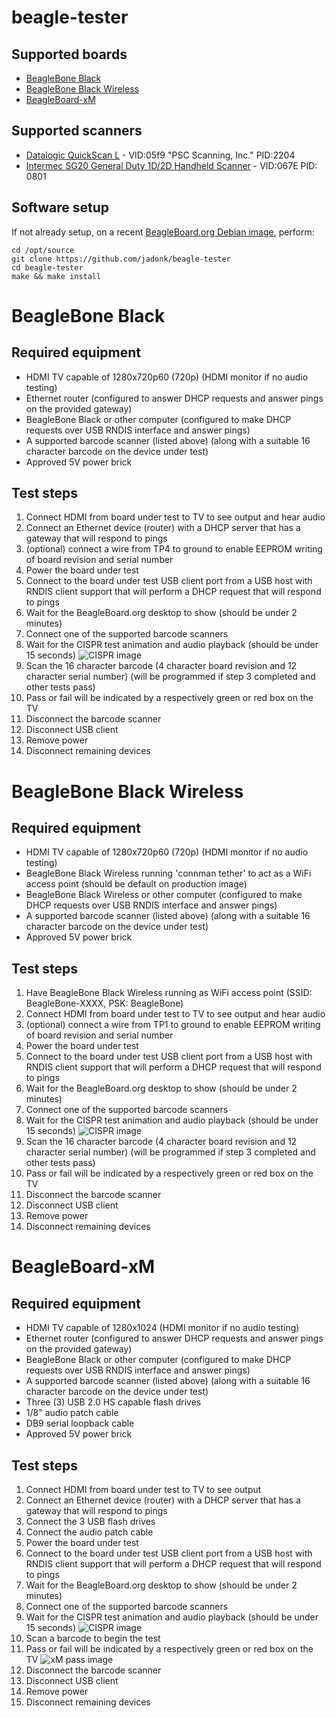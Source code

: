 # beagle-tester

## Supported boards

* [BeagleBone Black](#beaglebone-black)
* [BeagleBone Black Wireless](#beaglebone-black-wireless)
* [BeagleBoard-xM](#beagleboard-xm)

## Supported scanners

* [Datalogic QuickScan L](http://www.datalogic.com/eng/products/automatic-data-capture/general-duty-handheld-scanners/quickscan-l-qd2300-pd-166.html) - VID:05f9 "PSC Scanning, Inc." PID:2204 
* [Intermec SG20 General Duty 1D/2D Handheld Scanner](http://www.intermec.com/products/scansg20t/) - VID:067E PID: 0801

## Software setup

If not already setup, on a recent [BeagleBoard.org Debian image](https://beagleboard.org/latest-images), perform:

    cd /opt/source
    git clone https://github.com/jadonk/beagle-tester
    cd beagle-tester
    make && make install

# BeagleBone Black

## Required equipment

* HDMI TV capable of 1280x720p60 (720p) (HDMI monitor if no audio testing)
* Ethernet router (configured to answer DHCP requests and answer pings on the provided gateway)
* BeagleBone Black or other computer (configured to make DHCP requests over USB RNDIS interface and answer pings)
* A supported barcode scanner (listed above) (along with a suitable 16 character barcode on the device under test)
* Approved 5V power brick

## Test steps

1. Connect HDMI from board under test to TV to see output and hear audio
2. Connect an Ethernet device (router) with a DHCP server that has a gateway that will respond to pings
3. (optional) connect a wire from TP4 to ground to enable EEPROM writing of board revision and serial number
4. Power the board under test
5. Connect to the board under test USB client port from a USB host with RNDIS client support that will perform a DHCP request that will respond to pings
6. Wait for the BeagleBoard.org desktop to show (should be under 2 minutes)
7. Connect one of the supported barcode scanners
8. Wait for the CISPR test animation and audio playback (should be under 15 seconds) ![CISPR image][cispr]
9. Scan the 16 character barcode (4 character board revision and 12 character serial number) (will be programmed if step 3 completed and other tests pass)
10. Pass or fail will be indicated by a respectively green or red box on the TV
11. Disconnect the barcode scanner
12. Disconnect USB client
13. Remove power
14. Disconnect remaining devices

# BeagleBone Black Wireless

## Required equipment

* HDMI TV capable of 1280x720p60 (720p) (HDMI monitor if no audio testing)
* BeagleBone Black Wireless running 'connman tether' to act as a WiFi access point (should be default on production image)
* BeagleBone Black Wireless or other computer (configured to make DHCP requests over USB RNDIS interface and answer pings)
* A supported barcode scanner (listed above) (along with a suitable 16 character barcode on the device under test)
* Approved 5V power brick

## Test steps

1. Have BeagleBone Black Wireless running as WiFi access point (SSID: BeagleBone-XXXX, PSK: BeagleBone)
2. Connect HDMI from board under test to TV to see output and hear audio
3. (optional) connect a wire from TP1 to ground to enable EEPROM writing of board revision and serial number
4. Power the board under test
5. Connect to the board under test USB client port from a USB host with RNDIS client support that will perform a DHCP request that will respond to pings
6. Wait for the BeagleBoard.org desktop to show (should be under 2 minutes)
7. Connect one of the supported barcode scanners
8. Wait for the CISPR test animation and audio playback (should be under 15 seconds) ![CISPR image][cispr]
9. Scan the 16 character barcode (4 character board revision and 12 character serial number) (will be programmed if step 3 completed and other tests pass)
10. Pass or fail will be indicated by a respectively green or red box on the TV
11. Disconnect the barcode scanner
12. Disconnect USB client
13. Remove power
14. Disconnect remaining devices

# BeagleBoard-xM

## Required equipment

* HDMI TV capable of 1280x1024 (HDMI monitor if no audio testing)
* Ethernet router (configured to answer DHCP requests and answer pings on the provided gateway)
* BeagleBone Black or other computer (configured to make DHCP requests over USB RNDIS interface and answer pings)
* A supported barcode scanner (listed above) (along with a suitable 16 character barcode on the device under test)
* Three (3) USB 2.0 HS capable flash drives
* 1/8" audio patch cable
* DB9 serial loopback cable
* Approved 5V power brick

## Test steps

1. Connect HDMI from board under test to TV to see output
2. Connect an Ethernet device (router) with a DHCP server that has a gateway that will respond to pings
3. Connect the 3 USB flash drives
4. Connect the audio patch cable
5. Power the board under test
6. Connect to the board under test USB client port from a USB host with RNDIS client support that will perform a DHCP request that will respond to pings
7. Wait for the BeagleBoard.org desktop to show (should be under 2 minutes)
8. Connect one of the supported barcode scanners
9. Wait for the CISPR test animation and audio playback (should be under 15 seconds) ![CISPR image][cispr]
10. Scan a barcode to begin the test
11. Pass or fail will be indicated by a respectively green or red box on the TV ![xM pass image][xm-pass]
12. Disconnect the barcode scanner
13. Disconnect USB client
14. Remove power
15. Disconnect remaining devices

[cispr]: https://raw.githubusercontent.com/jadonk/beagle-tester/master/images/itu-r-bt1729-colorbar-3200x1800.png
[xm-pass]: https://raw.githubusercontent.com/jadonk/beagle-tester/master/images/beagleboard-xm-pass.png
